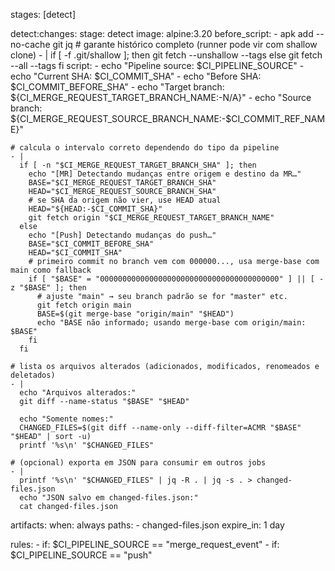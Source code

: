 stages: [detect]

detect:changes:
  stage: detect
  image: alpine:3.20
  before_script:
    - apk add --no-cache git jq
    # garante histórico completo (runner pode vir com shallow clone)
    - |
      if [ -f .git/shallow ]; then
        git fetch --unshallow --tags
      else
        git fetch --all --tags
      fi
  script:
    - echo "Pipeline source: $CI_PIPELINE_SOURCE"
    - echo "Current SHA:     $CI_COMMIT_SHA"
    - echo "Before SHA:      $CI_COMMIT_BEFORE_SHA"
    - echo "Target branch:   ${CI_MERGE_REQUEST_TARGET_BRANCH_NAME:-N/A}"
    - echo "Source branch:   ${CI_MERGE_REQUEST_SOURCE_BRANCH_NAME:-$CI_COMMIT_REF_NAME}"

    # calcula o intervalo correto dependendo do tipo da pipeline
    - |
      if [ -n "$CI_MERGE_REQUEST_TARGET_BRANCH_SHA" ]; then
        echo "[MR] Detectando mudanças entre origem e destino da MR…"
        BASE="$CI_MERGE_REQUEST_TARGET_BRANCH_SHA"
        HEAD="$CI_MERGE_REQUEST_SOURCE_BRANCH_SHA"
        # se SHA da origem não vier, use HEAD atual
        HEAD="${HEAD:-$CI_COMMIT_SHA}"
        git fetch origin "$CI_MERGE_REQUEST_TARGET_BRANCH_NAME"
      else
        echo "[Push] Detectando mudanças do push…"
        BASE="$CI_COMMIT_BEFORE_SHA"
        HEAD="$CI_COMMIT_SHA"
        # primeiro commit no branch vem com 000000..., usa merge-base com main como fallback
        if [ "$BASE" = "0000000000000000000000000000000000000000" ] || [ -z "$BASE" ]; then
          # ajuste "main" → seu branch padrão se for "master" etc.
          git fetch origin main
          BASE=$(git merge-base "origin/main" "$HEAD")
          echo "BASE não informado; usando merge-base com origin/main: $BASE"
        fi
      fi

    # lista os arquivos alterados (adicionados, modificados, renomeados e deletados)
    - |
      echo "Arquivos alterados:"
      git diff --name-status "$BASE" "$HEAD"

      echo "Somente nomes:"
      CHANGED_FILES=$(git diff --name-only --diff-filter=ACMR "$BASE" "$HEAD" | sort -u)
      printf '%s\n' "$CHANGED_FILES"

    # (opcional) exporta em JSON para consumir em outros jobs
    - |
      printf '%s\n' "$CHANGED_FILES" | jq -R . | jq -s . > changed-files.json
      echo "JSON salvo em changed-files.json:"
      cat changed-files.json

  artifacts:
    when: always
    paths:
      - changed-files.json
    expire_in: 1 day

  rules:
    - if: $CI_PIPELINE_SOURCE == "merge_request_event"
    - if: $CI_PIPELINE_SOURCE == "push"

